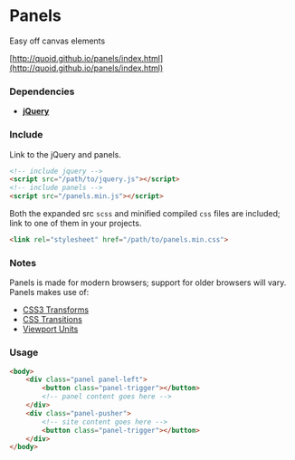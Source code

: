 # Panels
Easy off canvas elements

[http://quoid.github.io/panels/index.html](http://quoid.github.io/panels/index.html)

### Dependencies
* [**jQuery**](https://github.com/jquery/jquery)

### Include
Link to the jQuery and panels.
```html
<!-- include jquery -->
<script src="/path/to/jquery.js"></script>
<!-- include panels -->
<script src="/panels.min.js"></script>
```
Both the expanded src `scss` and minified compiled `css` files are included; link to one of them in your projects.
```html
<link rel="stylesheet" href="/path/to/panels.min.css">
```
### Notes
Panels is made for modern browsers; support for older browsers will vary. Panels makes use of:
* [CSS3 Transforms](http://caniuse.com/#feat=transforms3d)
* [CSS Transitions](http://caniuse.com/#feat=css-transitions)
* [Viewport Units](http://caniuse.com/#feat=viewport-units)
### Usage
```html
<body>
	<div class="panel panel-left">
		<button class="panel-trigger"></button>
		<!-- panel content goes here -->
	</div>
	<div class="panel-pusher">
		<!-- site content goes here -->
		<button class="panel-trigger"></button>
	</div>
</body>
```
